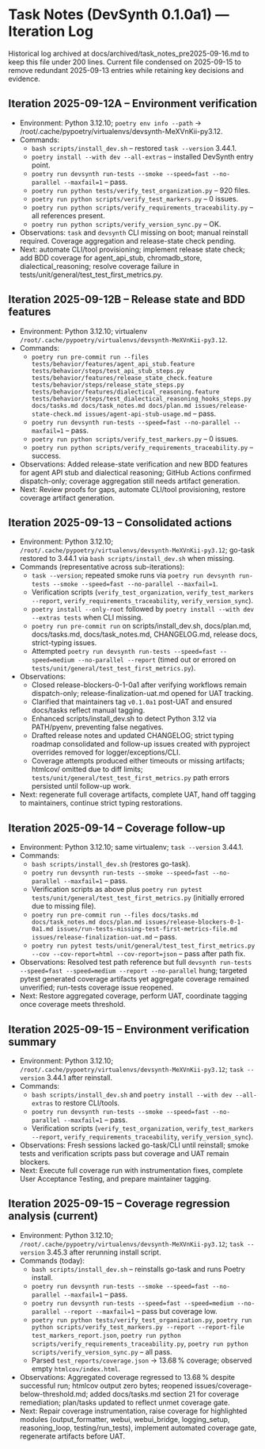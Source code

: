 # Task Notes (DevSynth 0.1.0a1) — Iteration Log

Historical log archived at docs/archived/task_notes_pre2025-09-16.md to keep this file under 200 lines.
Current file condensed on 2025-09-15 to remove redundant 2025-09-13 entries while retaining key decisions and evidence.

## Iteration 2025-09-12A – Environment verification
- Environment: Python 3.12.10; `poetry env info --path` → /root/.cache/pypoetry/virtualenvs/devsynth-MeXVnKii-py3.12.
- Commands:
  - `bash scripts/install_dev.sh` – restored `task --version` 3.44.1.
  - `poetry install --with dev --all-extras` – installed DevSynth entry point.
  - `poetry run devsynth run-tests --smoke --speed=fast --no-parallel --maxfail=1` – pass.
  - `poetry run python tests/verify_test_organization.py` – 920 files.
  - `poetry run python scripts/verify_test_markers.py` – 0 issues.
  - `poetry run python scripts/verify_requirements_traceability.py` – all references present.
  - `poetry run python scripts/verify_version_sync.py` – OK.
- Observations: `task` and `devsynth` CLI missing on boot; manual reinstall required. Coverage aggregation and release-state check pending.
- Next: automate CLI/tool provisioning; implement release state check; add BDD coverage for agent_api_stub, chromadb_store, dialectical_reasoning; resolve coverage failure in tests/unit/general/test_test_first_metrics.py.

## Iteration 2025-09-12B – Release state and BDD features
- Environment: Python 3.12.10; virtualenv `/root/.cache/pypoetry/virtualenvs/devsynth-MeXVnKii-py3.12`.
- Commands:
  - `poetry run pre-commit run --files tests/behavior/features/agent_api_stub.feature tests/behavior/steps/test_api_stub_steps.py tests/behavior/features/release_state_check.feature tests/behavior/steps/release_state_steps.py tests/behavior/features/dialectical_reasoning.feature tests/behavior/steps/test_dialectical_reasoning_hooks_steps.py docs/tasks.md docs/task_notes.md docs/plan.md issues/release-state-check.md issues/agent-api-stub-usage.md` – pass.
  - `poetry run devsynth run-tests --speed=fast --no-parallel --maxfail=1` – pass.
  - `poetry run python scripts/verify_test_markers.py` – 0 issues.
  - `poetry run python scripts/verify_requirements_traceability.py` – success.
- Observations: Added release-state verification and new BDD features for agent API stub and dialectical reasoning; GitHub Actions confirmed dispatch-only; coverage aggregation still needs artifact generation.
- Next: Review proofs for gaps, automate CLI/tool provisioning, restore coverage artifact generation.

## Iteration 2025-09-13 – Consolidated actions
- Environment: Python 3.12.10; `/root/.cache/pypoetry/virtualenvs/devsynth-MeXVnKii-py3.12`; go-task restored to 3.44.1 via `bash scripts/install_dev.sh` when missing.
- Commands (representative across sub-iterations):
  - `task --version`; repeated smoke runs via `poetry run devsynth run-tests --smoke --speed=fast --no-parallel --maxfail=1`.
  - Verification scripts (`verify_test_organization`, `verify_test_markers --report`, `verify_requirements_traceability`, `verify_version_sync`).
  - `poetry install --only-root` followed by `poetry install --with dev --extras tests` when CLI missing.
  - `poetry run pre-commit run` on scripts/install_dev.sh, docs/plan.md, docs/tasks.md, docs/task_notes.md, CHANGELOG.md, release docs, strict-typing issues.
  - Attempted `poetry run devsynth run-tests --speed=fast --speed=medium --no-parallel --report` (timed out or errored on `tests/unit/general/test_test_first_metrics.py`).
- Observations:
  - Closed release-blockers-0-1-0a1 after verifying workflows remain dispatch-only; release-finalization-uat.md opened for UAT tracking.
  - Clarified that maintainers tag `v0.1.0a1` post-UAT and ensured docs/tasks reflect manual tagging.
  - Enhanced scripts/install_dev.sh to detect Python 3.12 via PATH/pyenv, preventing false negatives.
  - Drafted release notes and updated CHANGELOG; strict typing roadmap consolidated and follow-up issues created with pyproject overrides removed for logger/exceptions/CLI.
  - Coverage attempts produced either timeouts or missing artifacts; htmlcov/ omitted due to diff limits; `tests/unit/general/test_test_first_metrics.py` path errors persisted until follow-up work.
- Next: regenerate full coverage artifacts, complete UAT, hand off tagging to maintainers, continue strict typing restorations.

## Iteration 2025-09-14 – Coverage follow-up
- Environment: Python 3.12.10; same virtualenv; `task --version` 3.44.1.
- Commands:
  - `bash scripts/install_dev.sh` (restores go-task).
  - `poetry run devsynth run-tests --smoke --speed=fast --no-parallel --maxfail=1` – pass.
  - Verification scripts as above plus `poetry run pytest tests/unit/general/test_test_first_metrics.py` (initially errored due to missing file).
  - `poetry run pre-commit run --files docs/tasks.md docs/task_notes.md docs/plan.md issues/release-blockers-0-1-0a1.md issues/run-tests-missing-test-first-metrics-file.md issues/release-finalization-uat.md` – pass.
  - `poetry run pytest tests/unit/general/test_test_first_metrics.py --cov --cov-report=html --cov-report=json` – pass after path fix.
- Observations: Resolved test path reference but full `devsynth run-tests --speed=fast --speed=medium --report --no-parallel` hung; targeted pytest generated coverage artifacts yet aggregate coverage remained unverified; run-tests coverage issue reopened.
- Next: Restore aggregated coverage, perform UAT, coordinate tagging once coverage meets threshold.

## Iteration 2025-09-15 – Environment verification summary
- Environment: Python 3.12.10; `/root/.cache/pypoetry/virtualenvs/devsynth-MeXVnKii-py3.12`; `task --version` 3.44.1 after reinstall.
- Commands:
  - `bash scripts/install_dev.sh` and `poetry install --with dev --all-extras` to restore CLI/tools.
  - `poetry run devsynth run-tests --smoke --speed=fast --no-parallel --maxfail=1` – pass.
  - Verification scripts (`verify_test_organization`, `verify_test_markers --report`, `verify_requirements_traceability`, `verify_version_sync`).
- Observations: Fresh sessions lacked go-task/CLI until reinstall; smoke tests and verification scripts pass but coverage and UAT remain blockers.
- Next: Execute full coverage run with instrumentation fixes, complete User Acceptance Testing, and prepare maintainer tagging.

## Iteration 2025-09-15 – Coverage regression analysis (current)
- Environment: Python 3.12.10; `/root/.cache/pypoetry/virtualenvs/devsynth-MeXVnKii-py3.12`; `task --version` 3.45.3 after rerunning install script.
- Commands (today):
  - `bash scripts/install_dev.sh` – reinstalls go-task and runs Poetry install.
  - `poetry run devsynth run-tests --smoke --speed=fast --no-parallel --maxfail=1` – pass.
  - `poetry run devsynth run-tests --speed=fast --speed=medium --no-parallel --report --maxfail=1` – pass but coverage low.
  - `poetry run python tests/verify_test_organization.py`, `poetry run python scripts/verify_test_markers.py --report --report-file test_markers_report.json`, `poetry run python scripts/verify_requirements_traceability.py`, `poetry run python scripts/verify_version_sync.py` – all pass.
  - Parsed `test_reports/coverage.json` → 13.68 % coverage; observed empty `htmlcov/index.html`.
- Observations: Aggregated coverage regressed to 13.68 % despite successful run; htmlcov output zero bytes; reopened issues/coverage-below-threshold.md; added docs/tasks.md section 21 for coverage remediation; plan/tasks updated to reflect unmet coverage gate.
- Next: Repair coverage instrumentation, raise coverage for highlighted modules (output_formatter, webui, webui_bridge, logging_setup, reasoning_loop, testing/run_tests), implement automated coverage gate, regenerate artifacts before UAT.
